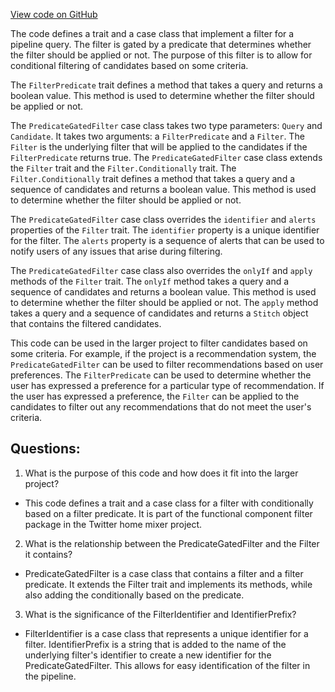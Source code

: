 [View code on GitHub](https://github.com/misbahsy/the-algorithm/home-mixer/server/src/main/scala/com/twitter/home_mixer/functional_component/filter/PredicateGatedFilter.scala)

The code defines a trait and a case class that implement a filter for a pipeline query. The filter is gated by a predicate that determines whether the filter should be applied or not. The purpose of this filter is to allow for conditional filtering of candidates based on some criteria. 

The `FilterPredicate` trait defines a method that takes a query and returns a boolean value. This method is used to determine whether the filter should be applied or not. 

The `PredicateGatedFilter` case class takes two type parameters: `Query` and `Candidate`. It takes two arguments: a `FilterPredicate` and a `Filter`. The `Filter` is the underlying filter that will be applied to the candidates if the `FilterPredicate` returns true. The `PredicateGatedFilter` case class extends the `Filter` trait and the `Filter.Conditionally` trait. The `Filter.Conditionally` trait defines a method that takes a query and a sequence of candidates and returns a boolean value. This method is used to determine whether the filter should be applied or not. 

The `PredicateGatedFilter` case class overrides the `identifier` and `alerts` properties of the `Filter` trait. The `identifier` property is a unique identifier for the filter. The `alerts` property is a sequence of alerts that can be used to notify users of any issues that arise during filtering. 

The `PredicateGatedFilter` case class also overrides the `onlyIf` and `apply` methods of the `Filter` trait. The `onlyIf` method takes a query and a sequence of candidates and returns a boolean value. This method is used to determine whether the filter should be applied or not. The `apply` method takes a query and a sequence of candidates and returns a `Stitch` object that contains the filtered candidates. 

This code can be used in the larger project to filter candidates based on some criteria. For example, if the project is a recommendation system, the `PredicateGatedFilter` can be used to filter recommendations based on user preferences. The `FilterPredicate` can be used to determine whether the user has expressed a preference for a particular type of recommendation. If the user has expressed a preference, the `Filter` can be applied to the candidates to filter out any recommendations that do not meet the user's criteria.
## Questions: 
 1. What is the purpose of this code and how does it fit into the larger project?
- This code defines a trait and a case class for a filter with conditionally based on a filter predicate. It is part of the functional component filter package in the Twitter home mixer project.

2. What is the relationship between the PredicateGatedFilter and the Filter it contains?
- PredicateGatedFilter is a case class that contains a filter and a filter predicate. It extends the Filter trait and implements its methods, while also adding the conditionally based on the predicate.

3. What is the significance of the FilterIdentifier and IdentifierPrefix?
- FilterIdentifier is a case class that represents a unique identifier for a filter. IdentifierPrefix is a string that is added to the name of the underlying filter's identifier to create a new identifier for the PredicateGatedFilter. This allows for easy identification of the filter in the pipeline.